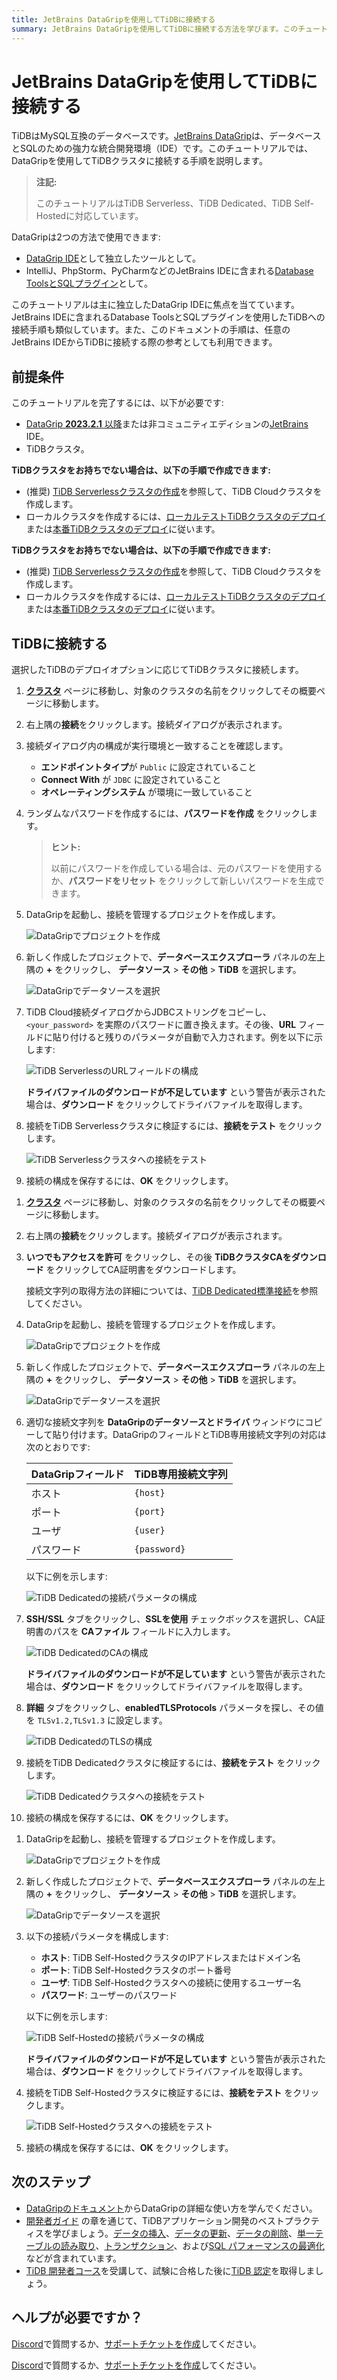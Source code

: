 ```yaml
---
title: JetBrains DataGripを使用してTiDBに接続する
summary: JetBrains DataGripを使用してTiDBに接続する方法を学びます。このチュートリアルは、IntelliJ、PhpStorm、PyCharmなどの他のJetBrains IDEにも使用できるDatabase ToolsとSQLプラグインにも適用されます。
---
```


# JetBrains DataGripを使用してTiDBに接続する

TiDBはMySQL互換のデータベースです。[JetBrains DataGrip](https://www.jetbrains.com/help/datagrip/getting-started.html)は、データベースとSQLのための強力な統合開発環境（IDE）です。このチュートリアルでは、DataGripを使用してTiDBクラスタに接続する手順を説明します。

> **注記:**
>
> このチュートリアルはTiDB Serverless、TiDB Dedicated、TiDB Self-Hostedに対応しています。

DataGripは2つの方法で使用できます:

- [DataGrip IDE](https://www.jetbrains.com/datagrip/download)として独立したツールとして。
- IntelliJ、PhpStorm、PyCharmなどのJetBrains IDEに含まれる[Database ToolsとSQLプラグイン](https://www.jetbrains.com/help/idea/relational-databases.html)として。

このチュートリアルは主に独立したDataGrip IDEに焦点を当てています。JetBrains IDEに含まれるDatabase ToolsとSQLプラグインを使用したTiDBへの接続手順も類似しています。また、このドキュメントの手順は、任意のJetBrains IDEからTiDBに接続する際の参考としても利用できます。

## 前提条件

このチュートリアルを完了するには、以下が必要です:

- [DataGrip **2023.2.1** 以降](https://www.jetbrains.com/datagrip/download/)または非コミュニティエディションの[JetBrains](https://www.jetbrains.com/) IDE。
- TiDBクラスタ。

<CustomContent platform="tidb">

**TiDBクラスタをお持ちでない場合は、以下の手順で作成できます:**

- (推奨) [TiDB Serverlessクラスタの作成](/develop/dev-guide-build-cluster-in-cloud.md)を参照して、TiDB Cloudクラスタを作成します。
- ローカルクラスタを作成するには、[ローカルテストTiDBクラスタのデプロイ](/quick-start-with-tidb.md#deploy-a-local-test-cluster)または[本番TiDBクラスタのデプロイ](/production-deployment-using-tiup.md)に従います。

</CustomContent>
<CustomContent platform="tidb-cloud">

**TiDBクラスタをお持ちでない場合は、以下の手順で作成できます:**

- (推奨) [TiDB Serverlessクラスタの作成](/develop/dev-guide-build-cluster-in-cloud.md)を参照して、TiDB Cloudクラスタを作成します。
- ローカルクラスタを作成するには、[ローカルテストTiDBクラスタのデプロイ](https://docs.pingcap.com/tidb/stable/quick-start-with-tidb#deploy-a-local-test-cluster)または[本番TiDBクラスタのデプロイ](https://docs.pingcap.com/tidb/stable/production-deployment-using-tiup)に従います。

</CustomContent>

## TiDBに接続する

選択したTiDBのデプロイオプションに応じてTiDBクラスタに接続します。

<SimpleTab>
<div label="TiDB Serverless">

1. [**クラスタ**](https://tidbcloud.com/console/clusters) ページに移動し、対象のクラスタの名前をクリックしてその概要ページに移動します。

2. 右上隅の**接続**をクリックします。接続ダイアログが表示されます。

3. 接続ダイアログ内の構成が実行環境と一致することを確認します。

    - **エンドポイントタイプ**が `Public` に設定されていること
    - **Connect With** が `JDBC` に設定されていること
    - **オペレーティングシステム** が環境に一致していること

4. ランダムなパスワードを作成するには、**パスワードを作成** をクリックします。

    > **ヒント:**
    >
    > 以前にパスワードを作成している場合は、元のパスワードを使用するか、**パスワードをリセット** をクリックして新しいパスワードを生成できます。

5. DataGripを起動し、接続を管理するプロジェクトを作成します。

    ![DataGripでプロジェクトを作成](/media/develop/datagrip-create-project.jpg)

6. 新しく作成したプロジェクトで、**データベースエクスプローラ** パネルの左上隅の **+** をクリックし、 **データソース** > **その他** > **TiDB** を選択します。

    ![DataGripでデータソースを選択](/media/develop/datagrip-data-source-select.jpg)

7. TiDB Cloud接続ダイアログからJDBCストリングをコピーし、`<your_password>` を実際のパスワードに置き換えます。その後、**URL** フィールドに貼り付けると残りのパラメータが自動で入力されます。例を以下に示します:

    ![TiDB ServerlessのURLフィールドの構成](/media/develop/datagrip-url-paste.jpg)

    **ドライバファイルのダウンロードが不足しています** という警告が表示された場合は、**ダウンロード** をクリックしてドライバファイルを取得します。

8. 接続をTiDB Serverlessクラスタに検証するには、**接続をテスト** をクリックします。

    ![TiDB Serverlessクラスタへの接続をテスト](/media/develop/datagrip-test-connection.jpg)

9. 接続の構成を保存するには、**OK** をクリックします。

</div>
<div label="TiDB Dedicated">

1. [**クラスタ**](https://tidbcloud.com/console/clusters) ページに移動し、対象のクラスタの名前をクリックしてその概要ページに移動します。

2. 右上隅の**接続**をクリックします。接続ダイアログが表示されます。

3. **いつでもアクセスを許可** をクリックし、その後 **TiDBクラスタCAをダウンロード** をクリックしてCA証明書をダウンロードします。

    接続文字列の取得方法の詳細については、[TiDB Dedicated標準接続](https://docs.pingcap.com/tidbcloud/connect-via-standard-connection)を参照してください。

4. DataGripを起動し、接続を管理するプロジェクトを作成します。

    ![DataGripでプロジェクトを作成](/media/develop/datagrip-create-project.jpg)

5. 新しく作成したプロジェクトで、**データベースエクスプローラ** パネルの左上隅の **+** をクリックし、 **データソース** > **その他** > **TiDB** を選択します。

    ![DataGripでデータソースを選択](/media/develop/datagrip-data-source-select.jpg)

6. 適切な接続文字列を **DataGripのデータソースとドライバ** ウィンドウにコピーして貼り付けます。DataGripのフィールドとTiDB専用接続文字列の対応は次のとおりです:

    | DataGripフィールド | TiDB専用接続文字列 |
    | -------------- | ------------------------------- |
    | ホスト           | `{host}`                        |
    | ポート           | `{port}`                        |
    | ユーザ           | `{user}`                        |
    | パスワード       | `{password}`                    |

    以下に例を示します:

    ![TiDB Dedicatedの接続パラメータの構成](/media/develop/datagrip-dedicated-connect.jpg)

7. **SSH/SSL** タブをクリックし、**SSLを使用** チェックボックスを選択し、CA証明書のパスを **CAファイル** フィールドに入力します。

    ![TiDB DedicatedのCAの構成](/media/develop/datagrip-dedicated-ssl.jpg)

    **ドライバファイルのダウンロードが不足しています** という警告が表示された場合は、**ダウンロード** をクリックしてドライバファイルを取得します。

8. **詳細** タブをクリックし、**enabledTLSProtocols** パラメータを探し、その値を `TLSv1.2,TLSv1.3` に設定します。

    ![TiDB DedicatedのTLSの構成](/media/develop/datagrip-dedicated-advanced.jpg)

9. 接続をTiDB Dedicatedクラスタに検証するには、**接続をテスト** をクリックします。

    ![TiDB Dedicatedクラスタへの接続をテスト](/media/develop/datagrip-dedicated-test-connection.jpg)

10. 接続の構成を保存するには、**OK** をクリックします。

</div>
<div label="TiDB Self-Hosted">

1. DataGripを起動し、接続を管理するプロジェクトを作成します。

    ![DataGripでプロジェクトを作成](/media/develop/datagrip-create-project.jpg)

2. 新しく作成したプロジェクトで、**データベースエクスプローラ** パネルの左上隅の **+** をクリックし、 **データソース** > **その他** > **TiDB** を選択します。

    ![DataGripでデータソースを選択](/media/develop/datagrip-data-source-select.jpg)

3. 以下の接続パラメータを構成します:

    - **ホスト**: TiDB Self-HostedクラスタのIPアドレスまたはドメイン名
    - **ポート**: TiDB Self-Hostedクラスタのポート番号
    - **ユーザ**: TiDB Self-Hostedクラスタへの接続に使用するユーザー名
    - **パスワード**: ユーザーのパスワード

    以下に例を示します:

    ![TiDB Self-Hostedの接続パラメータの構成](/media/develop/datagrip-self-hosted-connect.jpg)

    **ドライバファイルのダウンロードが不足しています** という警告が表示された場合は、**ダウンロード** をクリックしてドライバファイルを取得します。

4. 接続をTiDB Self-Hostedクラスタに検証するには、**接続をテスト** をクリックします。

    ![TiDB Self-Hostedクラスタへの接続をテスト](/media/develop/datagrip-self-hosted-test-connection.jpg)

5. 接続の構成を保存するには、**OK** をクリックします。

</div>
</SimpleTab>

## 次のステップ

- [DataGripのドキュメント](https://www.jetbrains.com/help/datagrip/getting-started.html)からDataGripの詳細な使い方を学んでください。
- [開発者ガイド](/develop/dev-guide-overview.md) の章を通じて、TiDBアプリケーション開発のベストプラクティスを学びましょう。[データの挿入](/develop/dev-guide-insert-data.md)、[データの更新](/develop/dev-guide-update-data.md)、[データの削除](/develop/dev-guide-delete-data.md)、[単一テーブルの読み取り](/develop/dev-guide-get-data-from-single-table.md)、[トランザクション](/develop/dev-guide-transaction-overview.md)、および[SQL パフォーマンスの最適化](/develop/dev-guide-optimize-sql-overview.md) などが含まれています。
- [TiDB 開発者コース](https://www.pingcap.com/education/)を受講して、試験に合格した後に[TiDB 認定](https://www.pingcap.com/education/certification/)を取得しましょう。

## ヘルプが必要ですか？

<CustomContent platform="tidb">

[Discord](https://discord.gg/DQZ2dy3cuc?utm_source=doc)で質問するか、[サポートチケットを作成](/support.md)してください。

</CustomContent>

<CustomContent platform="tidb-cloud">

[Discord](https://discord.gg/DQZ2dy3cuc?utm_source=doc)で質問するか、[サポートチケットを作成](https://support.pingcap.com/)してください。

</CustomContent>
